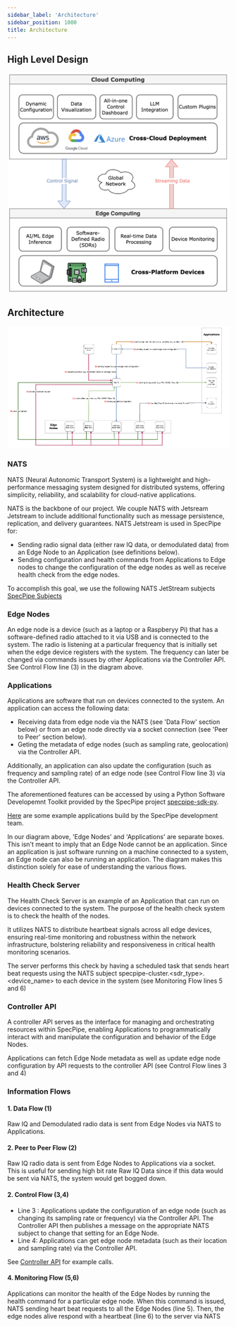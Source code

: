 ```yaml
---
sidebar_label: 'Architecture'
sidebar_position: 1000
title: Architecture
---
```

## High Level Design

![SpecPipe overview](/img/specpipe-overview.png)

## Architecture

![System Architecture](/img/specpipe-architecture.png)

### NATS
NATS (Neural Autonomic Transport System) is a lightweight and high-performance messaging system designed for distributed systems, offering simplicity, reliability, and scalability for cloud-native applications.

NATS is the backbone of our project. We couple NATS with Jetsream Jetstream to include additional functionality such as message persistence, replication, and delivery guarantees. NATS Jetstream is used in SpecPipe for:
* Sending radio signal data (either raw IQ data, or demodulated data) from an Edge Node to an Application (see definitions below).
* Sending configuration and health commands from Applications to Edge nodes to change the configuration of the edge nodes as well as receive health check from the edge nodes.

To accomplish this goal, we use the following NATS JetStream subjects [SpecPipe Subjects](./setup/sever-edge-setup#nats-jetstream-subjects)

### Edge Nodes

An edge node is a device (such as a laptop or a Raspberyy Pi) that has a software-defined radio attached to it via USB and is connected to the system. The radio is listening at a particular frequency that is initially set when the edge device registers with the system. The frequency can later be changed via commands issues by other Applications via the Controller API. See Control Flow line (3) in the diagram above.

### Applications

Applications are software that run on devices connected to the system. An application can access the following data:
* Receiving data from edge node via the NATS (see 'Data Flow' section below) or from an edge node directly via a socket connection (see 'Peer to Peer' section below).
* Geting the metadata of edge nodes (such as sampling rate, geolocation) via the Controller API.

Additionally, an application can also update the configuration (such as frequency and sampling rate) of an edge node (see Control Flow line 3) via the Controller API.

The aforementioned features can be accessed by using a Python Software Developemnt Toolkit provided by the SpecPipe project [specpipe-sdk-py](./setup/application.md). 

[Here](./examples) are some example applications build by the SpecPipe development team.

In our diagram above, 'Edge Nodes' and 'Applications' are separate boxes. This isn't meant to imply that an Edge Node cannot be an application. Since an application is just software running on a machine connected to a system, an Edge node can also be running an application. The diagram makes this distinction solely for ease of understanding the various flows.


### Health Check Server

The Health Check Server is an example of an Application that can run on devices connected to the system. The purpose of the health check system is to check the health of the nodes.

It utilizes NATS to distribute heartbeat signals across all edge devices, ensuring real-time monitoring and robustness within the network infrastructure, bolstering reliability and responsiveness in critical health monitoring scenarios.

The server performs this check by having a scheduled task that sends heart beat requests using the NATS subject specpipe-cluster.&lt;sdr_type&gt;.&lt;device_name&gt; to each device in the system (see Monitoring Flow lines 5 and 6)

### Controller API

A controller API serves as the interface for managing and orchestrating resources within SpecPipe, enabling Applications to programmatically interact with and manipulate the configuration and behavior of the Edge Nodes.

Applications can fetch Edge Node metadata as well as update edge node configuration by API requests to the controller API (see Control Flow lines 3 and 4)


### Information Flows

#### 1. Data Flow (1)

Raw IQ and Demodulated radio data is sent from Edge Nodes via NATS to Applications.

#### 2. Peer to Peer Flow (2)

Raw IQ radio data is sent from Edge Nodes to Applications via a socket. This is useful for sending high bit rate Raw IQ Data since if this data would be sent via NATS, the system would get bogged down.

#### 2. Control Flow (3,4)

* Line 3 : Applications update the configuration of an edge node (such as changing its sampling rate or frequency) via the Controller API. The Controller API then publishes a message on the appropriate NATS subject to change that setting for an Edge Node.
* Line 4: Applications can get edge node metadata (such as their location and sampling rate) via the Controller API.

See [Controller API](./setup/sever-edge-setup#7-setting-up-controller-plane) for example calls.

#### 4. Monitoring Flow (5,6)
Applications can monitor the health of the Edge Nodes by running the health command for a particular edge node. When this command is issued, NATS sending heart beat requests to all the Edge Nodes (line 5). Then, the edge nodes alive respond with a heartbeat (line 6) to the server via NATS